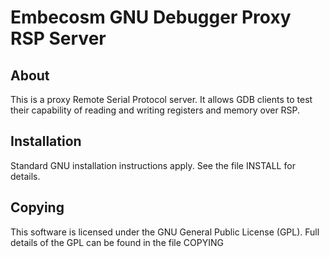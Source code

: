 Embecosm GNU Debugger Proxy RSP Server
======================================

About
-----

This is a proxy Remote Serial Protocol server. It allows GDB clients to test
their capability of reading and writing registers and memory over RSP.

Installation
------------

Standard GNU installation instructions apply. See the file INSTALL for details.

Copying
-------

This software is licensed under the GNU General Public License (GPL). Full
details of the GPL can be found in the file COPYING

